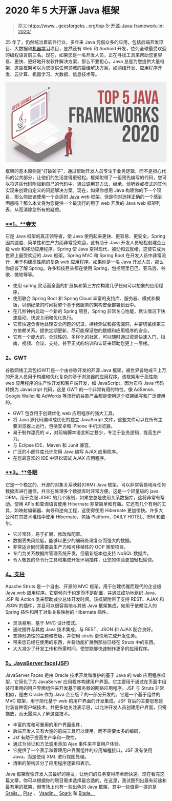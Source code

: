 # 2020 年 5 大开源 Java 框架

> 原文:[https://www . geesforgeks . org/top-5-开源-Java-framework-in-2020/](https://www.geeksforgeeks.org/top-5-open-source-java-frameworks-in-2020/)

25 年了，仍然统治着软件行业，多年来 Java 凭借众多的应用，包括后端开发项目、大数据和[机器学习](https://www.geeksforgeeks.org/machine-learning/)项目，显然还有 Web 和 Android 开发，位列全球最受欢迎的编程语言前三名。现在，如果您是一名开发人员，正在寻找工具来帮助您更容易、更快、更好地开发软件解决方案，那么不要担心，Java 总是为您提供大量框架，这些框架可以为您提供任何领域的最佳解决方案，如网络开发、应用程序开发、云计算、机器学习、大数据、信息技术等。

![Top-5-Open-Source-Java-Frameworks-in-2020](img/4f368de3771ebdb19904cdfcf6c036de.png)

框架的基本原则是“打破轮子”，通过帮助开发人员专注于业务逻辑，而不是担心代码的公共部分，让他们的生活变得更轻松。框架附带了一组预先编写的代码，您可以将这些代码附加到自己的代码中，通过调用其方法、继承、侦听器或模式的其他实现来创建自定义的问题解决方案。现在，如果你想用 Java 构建你的下一个项目，那么你应该使用一个合适的 [Java](https://www.geeksforgeeks.org/java/) web 框架。但是你对选择正确的一个感到困惑吗？那么本文将为您提供一个最流行的用于 web 开发的 Java web 框架列表，从而消除您所有的疑虑。

### [**1。**春天](https://spring.io/)

它是 Java 框架的真正领导者，使 Java 使用起来更快、更容易、更安全。Spring 因其速度、简单性和生产力而非常受欢迎，这有助于 Java 开发人员轻松创建企业级 web 和移动应用程序。Spring 使 Java 变得现代、被动和云就绪，这使它成为世界上最受欢迎的 Java 框架。Spring MVC 和 Spring Boot 在开发人员中非常流行，用于构建高性能的复杂 web 应用程序。如果你是一名 Java 开发人员，那么你应该了解 Spring。许多科技巨头都在使用 Spring，包括阿里巴巴、亚马逊、谷歌、微软等等。

*   使用 spring 灵活而全面的扩展集和第三方库构建几乎任何可以想象的应用程序，
*   使用联合 Spring Boot 和 Spring Cloud 丰富的支持库、服务器、模式和模板，以创纪录的时间将整个基于微服务的架构安全部署到云中。
*   在几秒钟内启动一个新的 Spring 项目，Spring 非常关心性能，默认情况下快速启动、快速关闭和优化执行。
*   它有快速负责地处理安全问题的记录。持续测试和报告漏洞，并密切监控第三方依赖关系。提供定期更新，尽可能保证您的数据和应用程序的安全。
*   它有一个庞大的、全球性的、多样化的社区，可以随时通过资源快速入门、指南、视频、会议、支持，甚至正式的培训和认证来帮助您更上一层楼。

### **2。GWT**

谷歌网络工具包(GWT)是一个由谷歌开发的开源 Java 框架，被世界各地成千上万的开发人员用于构建和优化复杂的基于浏览器的应用程序。该框架用于高性能 web 应用程序的生产性开发和客户端开发，如 JavaScript，因为它将 Java 代码转换为 Javascript 代码，这是 GWT 的一个非常有用的特性。像 AdSense、Google Wallet 和 AdWords 等流行的谷歌产品都是使用这个框架编写和广泛使用的。

*   GWT 包含用于创建优化 web 应用程序的强大工具。
*   将 Java 源代码编译成优化的独立 JavaScript 文件，这些文件可以在所有主要浏览器上运行，包括安卓和 iPhone 手机浏览器。
*   易于制作漂亮的 ui，对前端脚本语言知之甚少，专注于业务逻辑，提高生产力。
*   与 Eclipse IDE、Maven 和 Junit 兼容。
*   广泛的小部件库允许您用 Java 编写 AJAX 应用程序。
*   在您最喜欢的 IDE 中轻松调试 AJAX 应用程序。

### [**3。**冬眠](http://hibernate.org/)

它是一个稳定的、开源的对象关系映射(ORM) Java 框架，可以非常容易地与任何数据库进行通信，并且在处理多个数据库时非常方便。这是一个轻量级的 java ORM，用于克服 JDBC 的几个限制，如果您总是使用关系数据库，这将非常有帮助。使用 APIs 和查询语言使用 Hibernate 非常简单和有趣。它还有几个有用的工具，如映射编辑器、向导和逆向工程，这使得使用 Hibernate 更加愉快。许多大公司在其技术堆栈中使用 Hibernate，包括 Platform、DAILY HOTEL、IBM 和戴尔。

*   它非常轻，易于扩展、修改和配置。
*   数据丢失风险低，能够以更少的编码处理复杂而强大的数据。
*   非常适合同时需要高生产力和可移植性的 OOP 类型项目。
*   专门为关系数据库管理系统开发，但最新版本也支持 NoSQL 数据库。
*   令人敬畏的命令行工具和集成开发环境插件，让您的体验更加轻松愉快。

### [4。支柱](https://struts.apache.org/)

Apache Struts 是一个自由、开源的 MVC 框架，用于创建优雅而现代的企业级 Java web 应用程序。它更倾向于约定而不是配置，并通过成功地组织 Java、JSP 和 Action 类来帮助减少总体开发时间。该框架附带了支持 REST、AJAX 和 JSON 的插件，并且可以很容易地与其他 Java 框架集成，如用于依赖注入的 Spring 插件和用于对象关系映射的 Hibernate 插件。

*   灵活易用，基于 MVC 设计模式。
*   通过插件与其他 Java 技术集成，与 REST、JSON 和 AJAX 配合良好。
*   支持创造性的主题和模板，并使用 struts 更快地完成开发任务。
*   带来您已经在使用的东西，并将功能扩展到那些已经在 Struts 中的东西。
*   大大减少了开发工作和所需时间，使您能够快速制作更多的应用程序。

### [5。JavaServer face(JSF)](https://javaee.github.io/javaserverfaces-spec/)

JavaServer Faces 是由 Oracle 技术开发和维护的基于 Java 的 web 应用程序框架，它简化了为 JavaServer 应用程序构建用户界面。它主要用于通过在页面中组装可重用的用户界面组件来开发基于服务器的网络应用程序。JSF 与 Struts 非常相似，是由 Oracle 作为 Java 企业版 7 的一部分开发的。它是一个基于组件的 MVC 框架，用于简化基于 web 的用户界面的开发集成。JSF 背后的主要思想是封装各种客户端技术，并更多地关注表示层，以允许开发人员创建用户界面，只需拖放，而无需深入了解这些技术。

*   丰富的库和可重用的用户界面组件，
*   后端开发人员有大量的前端工具可以使用，而不需要太多的编码，
*   Jsf 有助于提高生产率和一致性，
*   通过为验证和方法调用添加 Ajax 事件来丰富用户体验。
*   它提供了一个表示和管理用户界面组件的应用编程接口，JSF 没有使用 Java，而是使用 XML 进行视图处理。
*   清晰的架构区分了应用程序逻辑和表示。

Java 框架就像开发人员最好的朋友，让他们的任务变得简单而快速。现在看完这篇文章，你可以根据你的项目需求选择最合适的。在这里，我试图列出最有前途和最有用的框架，但市场上也有一些出色的 Java 框架，其中一些值得一提的是 [Grails、](https://grails.org/) [Play](https://www.playframework.com/) 、 [Vaadin、](https://vaadin.com/) [Spark](http://sparkjava.com/) 和 [Blade。](https://github.com/lets-blade)